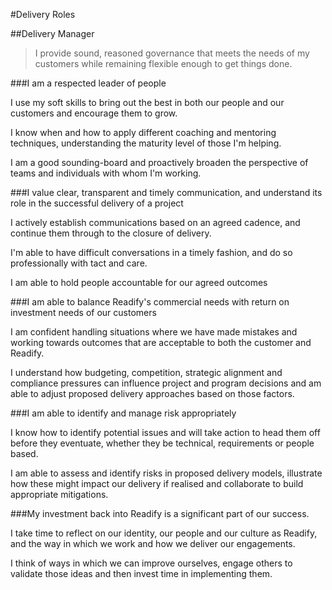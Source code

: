 #Delivery Roles

##Delivery Manager

> I provide sound, reasoned governance that meets the needs of my customers while remaining flexible enough to get things done.

###I am a respected leader of people

I use my soft skills to bring out the best in both our people and our customers and encourage them to grow.

I know when and how to apply different coaching and mentoring techniques, understanding the maturity level of those I'm helping.

I am a good sounding-board and proactively broaden the perspective of teams and individuals with whom I'm working.

###I value clear, transparent and timely communication, and understand its role in the successful delivery of a project

I actively establish communications based on an agreed cadence, and continue them through to the closure of delivery.

I'm able to have difficult conversations in a timely fashion, and do so professionally with tact and care.

I am able to hold people accountable for our agreed outcomes

###I am able to balance Readify's commercial needs with return on investment needs of our customers

I am confident handling situations where we have made mistakes and working towards outcomes that are acceptable to both the customer and Readify.

I understand how budgeting, competition, strategic alignment and compliance pressures can influence project and program decisions and am able to adjust proposed delivery approaches based on those factors.

###I am able to identify and manage risk appropriately 

I know how to identify potential issues and will take action to head them off before they eventuate, whether they be technical, requirements or people based.

I am able to assess and identify risks in proposed delivery models, illustrate how these might impact our delivery if realised and collaborate to build appropriate mitigations.

###My investment back into Readify is a significant part of our success.

I take time to reflect on our identity, our people and our culture as Readify, and the way in which we work and how we deliver our engagements. 

I think of ways in which we can improve ourselves, engage others to validate those ideas and then invest time in implementing them.
